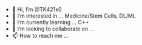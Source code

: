 - 👋 Hi, I’m @TK421x0
- 👀 I’m interested in ... Medicine/Stem Cells, DL/ML
- 🌱 I’m currently learning ... C++
- 💞️ I’m looking to collaborate on ...
- 📫 How to reach me ...

<!---
TK421x0/TK421x0 is a ✨ special ✨ repository because its `README.md` (this file) appears on your GitHub profile.
You can click the Preview link to take a look at your changes.
--->
